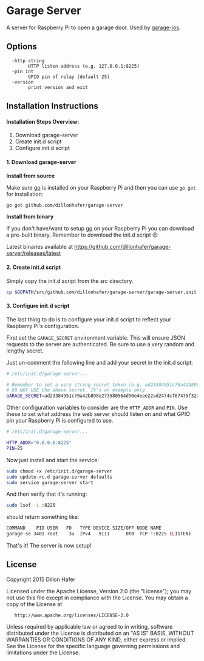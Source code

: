 # Garage Server

A server for Raspberry Pi to open a garage door. Used by [garage-ios](https://github.com/dillonhafer/garage-ios).

## Options

```
  -http string
    	HTTP listen address (e.g. 127.0.0.1:8225)
  -pin int
    	GPIO pin of relay (default 25)
  -version
    	print version and exit
```

## Installation Instructions

#### Installation Steps Overview:

1. Download garage-server
2. Create init.d script
3. Configure init.d script

#### 1. Download garage-server

**Install from source**

Make sure [go](https://golang.org/) is installed on your Raspberry Pi and then you can use `go get` for installation:

```bash
go get github.com/dillonhafer/garage-server
```

**Install from binary**

If you don't have/want to setup [go](https://golang.org/) on your Raspberry Pi you can download a pre-built binary. Remember to download the init.d script 😉

Latest binaries available at https://github.com/dillonhafer/garage-server/releases/latest

#### 2. Create init.d script

Simply copy the init.d script from the src directory.

```bash
cp $GOPATH/src/github.com/dillonhafer/garage-server/garage-server.init /etc/init.d/garage-server
```

#### 3. Configure init.d script

The last thing to do is to configure your init.d script to reflect your Raspberry Pi's configuration.

First set the `GARAGE_SECRET` environment variable. This will ensure JSON requests to the server are authenticated. Be sure to use a very random and lengthy secret.

Just un-comment the following line and add your secret in the init.d script:

```bash
# /etc/init.d/garage-server...

# Remember to set a very strong secret token (e.g. ad23384951c79a42b898e273580564d90e4eee22ad2474cf67475f323817a9ed7640a)
# DO NOT USE the above secret. It's an example only.
GARAGE_SECRET=ad23384951c79a42b898e273580564d90e4eee22ad2474cf67475f323817a9ed7640a
```

Other configuration variables to consider are the `HTTP_ADDR` and `PIN`. Use these
to set what address the web server should listen on and what GPIO pin your Raspberry
Pi is configured to use.

```bash
# /etc/init.d/garage-server...

HTTP_ADDR="0.0.0.0:8225"
PIN=25
```

Now just install and start the service:

```bash
sudo chmod +x /etc/init.d/garage-server
sudo update-rc.d garage-server defaults
sudo service garage-server start
```

And then verify that it's running:

```bash
sudo lsof -i :8225
```

should return something like:

```bash
COMMAND    PID USER   FD   TYPE DEVICE SIZE/OFF NODE NAME
garage-se 3401 root    3u  IPv4   9111      0t0  TCP *:8225 (LISTEN)
```

That's it! The server is now setup!

## License

   Copyright 2015 Dillon Hafer

   Licensed under the Apache License, Version 2.0 (the "License");
   you may not use this file except in compliance with the License.
   You may obtain a copy of the License at

       http://www.apache.org/licenses/LICENSE-2.0

   Unless required by applicable law or agreed to in writing, software
   distributed under the License is distributed on an "AS IS" BASIS,
   WITHOUT WARRANTIES OR CONDITIONS OF ANY KIND, either express or implied.
   See the License for the specific language governing permissions and
   limitations under the License.
